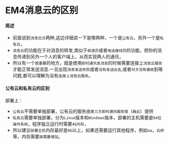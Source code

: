 # EM4消息云的区别

#### 简述
* 前面说到`消息云分`两种,这边详细说一下是哪两种，一个是`公有云`，另外一个是`私有云`，
* `消息云`的功能在于对消息的转发,类似于`邮递员`或者`电话接线员`的功能，把你的消息传递到另外一个人的客户端上，从而实现两人的通讯，
* 所以有一个`很重要`的地方，就是使用`即时通讯发消息`的时候需要连接上`消息云服务`才能正常发送消息.一旦出现`消息发送失败`或者`没有发送出去`,或者`对方没有接收`到等问题,都可以理解为没有`连接上消息云服务`。

#### 公有云和私有云的区别
部署上：
* `公有云`不需要单独部署，公有云的服务由`第三方即时通讯服务商`（`融云`）提供
* `私有云`需要单独部署，分为`Linux`版本和`Windows`版本，部署的主机需要是`64位操作系统`，程序独立运行时需要`4G内存`，
* 所以建议`部署主机`内存最好是`8G`以上，如果还需要运行其他程序，例如`oa`，`云桥`等，内存需要`按需要增加`。

